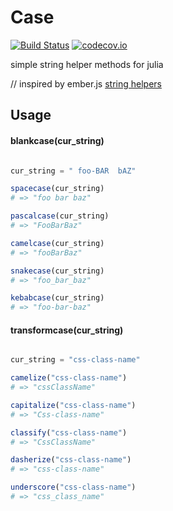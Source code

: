 # Case

[![Build Status](https://travis-ci.org/djsegal/Case.jl.svg?branch=master)](https://travis-ci.org/djsegal/Case.jl) [![codecov.io](http://codecov.io/github/djsegal/Case.jl/coverage.svg?branch=master)](http://codecov.io/github/djsegal/Case.jl?branch=master)

simple string helper methods for julia

// inspired by ember.js [string helpers](www.emberjs.com/api/classes/Ember.String.html)

## Usage

#### blankcase(cur_string)

```julia

cur_string = " foo-BAR  bAZ"

spacecase(cur_string)
# => "foo bar baz"

pascalcase(cur_string)
# => "FooBarBaz"

camelcase(cur_string)
# => "fooBarBaz"

snakecase(cur_string)
# => "foo_bar_baz"

kebabcase(cur_string)
# => "foo-bar-baz"

```

#### transformcase(cur_string)

```julia

cur_string = "css-class-name"

camelize("css-class-name")
# => "cssClassName"

capitalize("css-class-name")
# => "Css-class-name"

classify("css-class-name")
# => "CssClassName"

dasherize("css-class-name")
# => "css-class-name"

underscore("css-class-name")
# => "css_class_name"

```
